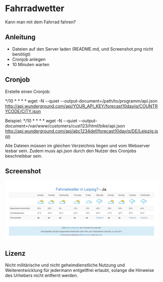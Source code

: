 # Fahrradwetter

Kann man mit dem Fahrrad fahren?

## Anleitung

* Dateien auf den Server laden (README.md, und Screenshot.png nicht benötigt)
* Cronjob anlegen
* 10 Minuten warten

## Cronjob

Erstelle einen Cronjob:

*/10 * * * * wget -N --quiet --output-document=/path/to/programm/api.json http://api.wunderground.com/api/YOUR_API_KEY/forecast10day/q/COUNTRYCODE/CITY.json

Beispiel:
*/10 * * * * wget -N --quiet --output-document=/var/www/customers/cust123/html/bike/api.json http://api.wunderground.com/api/abc1234def/forecast10day/q/DE/Leipzig.json

Alle Dateien müssen im gleichen Verzeichnis liegen und vom Webserver lesbar sein. Zudem muss api.json durch den Nutzer des Cronjobs beschreibbar sein.

## Screenshot

![Screenshot](screenshot.png)

## Lizenz

Nicht militärische und nicht geheimdienstliche Nutzung und Weiterentwicklung für jedermann entgeltfrei erlaubt, solange die Hinweise des Urhebers nicht entfernt werden.
